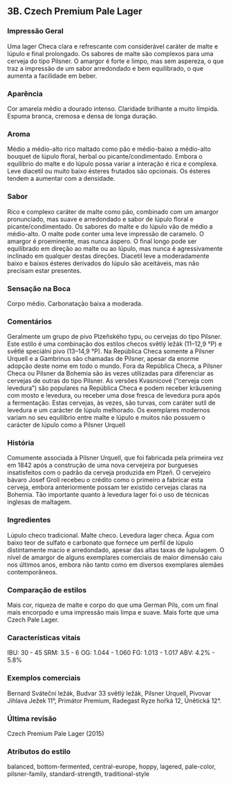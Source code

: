 ## 3B. Czech Premium Pale Lager

### Impressão Geral

Uma lager Checa clara e refrescante com considerável caráter de malte e lúpulo e final prolongado. Os sabores de malte são complexos para uma cerveja do tipo Pilsner. O amargor é forte e limpo, mas sem aspereza, o que traz a impressão de um sabor arredondado e bem equilibrado, o que aumenta a facilidade em beber.

### Aparência

Cor amarela médio a dourado intenso. Claridade brilhante a muito límpida. Espuma branca, cremosa e densa de longa duração.

### Aroma

Médio a médio-alto rico maltado como pão e médio-baixo a médio-alto bouquet de lúpulo floral, herbal ou picante/condimentado. Embora o equilíbrio do malte e do lúpulo possa variar a interação é rica e complexa. Leve diacetil ou muito baixo ésteres frutados são opcionais. Os ésteres tendem a aumentar com a densidade.

### Sabor

Rico e complexo caráter de malte como pão, combinado com um amargor pronunciado, mas suave e arredondado e sabor de lúpulo floral e picante/condimentado. Os sabores do malte e do lúpulo vão de médio a médio-alto. O malte pode conter uma leve impressão de caramelo. O amargor é proeminente, mas nunca áspero. O final longo pode ser equilibrado em direção ao malte ou ao lúpulo, mas nunca é agressivamente inclinado em qualquer destas direções. Diacetil leve a moderadamente baixo e baixos ésteres derivados do lúpulo são aceitáveis, mas não precisam estar presentes.

### Sensação na Boca

Corpo médio. Carbonatação baixa a moderada.

### Comentários

Geralmente um grupo de pivo Plzeňského typu, ou cervejas do tipo Pilsner. Este estilo é uma combinação dos estilos checos světlý ležák (11–12,9 °P) e světlé speciální pivo (13–14,9 °P). Na República Checa somente a Pilsner Urquell e a Gambrinus são chamadas de Pilsner, apesar da enorme adopção deste nome em todo o mundo. Fora da República Checa, a Pilsner Checa ou Pilsner da Bohemia são às vezes utilizadas para diferenciar as cervejas de outras do tipo Pilsner. As versões Kvasnicové (“cerveja com levedura”) são populares na República Checa e podem receber kräusening com mosto e levedura, ou receber uma dose fresca de levedura pura após a fermentação. Estas cervejas, às vezes, são turvas, com caráter sutil de levedura e um carácter de lúpulo melhorado. Os exemplares modernos variam no seu equilíbrio entre malte e lúpulo e muitos não possuem o carácter de lúpulo como a Pilsner Urquell

### História

Comumente associada à Pilsner Urquell, que foi fabricada pela primeira vez em 1842 após a construção de uma nova cervejeira por burgueses insatisfeitos com o padrão da cerveja produzida em Plzeň. O cervejeiro bávaro Josef Groll recebeu o crédito como o primeiro a fabricar esta cerveja, embora anteriormente possam ter existido cervejas claras na Bohemia. Tão importante quanto à levedura lager foi o uso de técnicas inglesas de maltagem.

### Ingredientes

Lúpulo checo tradicional. Malte checo. Levedura lager checa. Água com baixo teor de sulfato e carbonato que fornece um perfil de lúpulo distintamente macio e arredondado, apesar das altas taxas de lupulagem. O nível de amargor de alguns exemplares comerciais de maior dimensão caiu nos últimos anos, embora não tanto como em diversos exemplares alemães contemporâneos.

### Comparação de estilos

Mais cor, riqueza de malte e corpo do que uma German Pils, com um final mais encorpado e uma impressão mais limpa e suave. Mais forte que uma Czech Pale Lager.

### Características vitais

IBU: 30 - 45
SRM: 3.5 - 6
OG: 1.044 - 1.060
FG: 1.013 - 1.017
ABV: 4.2% - 5.8%

### Exemplos comerciais

Bernard Sváteční ležák, Budvar 33 světlý ležák, Pilsner Urquell, Pivovar Jihlava Ježek 11°, Primátor Premium, Radegast Ryze hořká 12, Únětická 12°.

### Última revisão

Czech Premium Pale Lager (2015)

### Atributos do estilo

balanced, bottom-fermented, central-europe, hoppy, lagered, pale-color, pilsner-family, standard-strength, traditional-style

